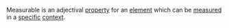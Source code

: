 Measurable is an adjectival [property](https://github.com/gcassel/Modular-Organization-Terminology/blob/master/terms/property.md) for an [element](https://github.com/gcassel/Modular-Organization-Terminology/blob/master/terms/element.md) which can be [measured](https://github.com/gcassel/Modular-Organization-Terminology/blob/master/terms/measure.md) in a [specific](https://github.com/gcassel/Modular-Organization-Terminology/blob/master/terms/specific.md) [context](https://github.com/gcassel/Modular-Organization-Terminology/blob/master/terms/context.md).
